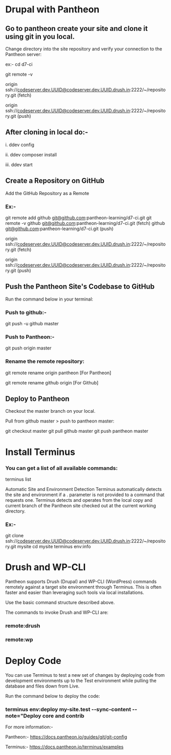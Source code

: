 
# Drupal with Pantheon

## Go to pantheon create your site and clone it using git in you local.

Change directory into the site repository and verify your connection to the Pantheon server:

ex:-
cd d7-ci

git remote -v

origin  ssh://codeserver.dev.UUID@codeserver.dev.UUID.drush.in:2222/~/repository.git (fetch)

origin  ssh://codeserver.dev.UUID@codeserver.dev.UUID.drush.in:2222/~/repository.git (push)

## After cloning in local do:-
i.  ddev config

ii. ddev composer install

iii. ddev start

## Create a Repository on GitHub
Add the GitHub Repository as a Remote

### Ex:-
git remote add github git@github.com:pantheon-learning/d7-ci.git
git remote -v
github  git@github.com:pantheon-learning/d7-ci.git (fetch)
github  git@github.com:pantheon-learning/d7-ci.git (push)

origin  ssh://codeserver.dev.UUID@codeserver.dev.UUID.drush.in:2222/~/repository.git (fetch)

origin  ssh://codeserver.dev.UUID@codeserver.dev.UUID.drush.in:2222/~/repository.git (push)

## Push the Pantheon Site's Codebase to GitHub
Run the command below in your terminal:

### Push to github:-

git push -u github master


### Push to Pantheon:-

git push origin master

### Rename the remote repository:

git remote rename origin pantheon [For Pantheon]

git remote rename github origin [For Github]

## Deploy to Pantheon
Checkout the master branch on your local.

Pull from github master > push to pantheon master:

git checkout master
git pull github master
git push pantheon master


# Install Terminus

### You can get a list of all available commands:

terminus list

Automatic Site and Environment Detection
Terminus automatically detects the site and environment if a <site>.<env> parameter is not provided to a command that requests one. Terminus detects and operates from the local copy and current branch of the Pantheon site checked out at the current working directory.

### Ex:-
git clone ssh://codeserver.dev.UUID@codeserver.dev.UUID.drush.in:2222/~/repository.git mysite
cd mysite
terminus env:info

# Drush and WP-CLI
Pantheon supports Drush (Drupal) and WP-CLI (WordPress) commands remotely against a target site environment through Terminus. This is often faster and easier than leveraging such tools via local installations.

Use the basic command structure described above.

The commands to invoke Drush and WP-CLI are:

### remote:drush
### remote:wp

# Deploy Code
You can use Terminus to test a new set of changes by deploying code from development environments up to the Test environment while pulling the database and files down from Live.

Run the command below to deploy the code:

### terminus env:deploy my-site.test --sync-content --note="Deploy core and contrib 


For more information:-

Pantheon:- https://docs.pantheon.io/guides/git/git-config

Terminus:- https://docs.pantheon.io/terminus/examples




